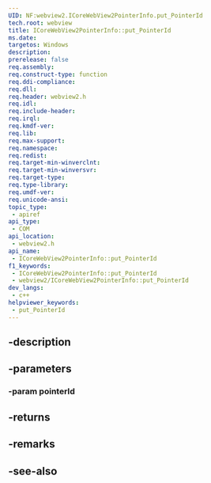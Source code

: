 ```yaml
---
UID: NF:webview2.ICoreWebView2PointerInfo.put_PointerId
tech.root: webview
title: ICoreWebView2PointerInfo::put_PointerId
ms.date: 
targetos: Windows
description: 
prerelease: false
req.assembly: 
req.construct-type: function
req.ddi-compliance: 
req.dll: 
req.header: webview2.h
req.idl: 
req.include-header: 
req.irql: 
req.kmdf-ver: 
req.lib: 
req.max-support: 
req.namespace: 
req.redist: 
req.target-min-winverclnt: 
req.target-min-winversvr: 
req.target-type: 
req.type-library: 
req.umdf-ver: 
req.unicode-ansi: 
topic_type:
 - apiref
api_type:
 - COM
api_location:
 - webview2.h
api_name:
 - ICoreWebView2PointerInfo::put_PointerId
f1_keywords:
 - ICoreWebView2PointerInfo::put_PointerId
 - webview2/ICoreWebView2PointerInfo::put_PointerId
dev_langs:
 - c++
helpviewer_keywords:
 - put_PointerId
---
```


## -description

## -parameters

### -param pointerId

## -returns

## -remarks

## -see-also

